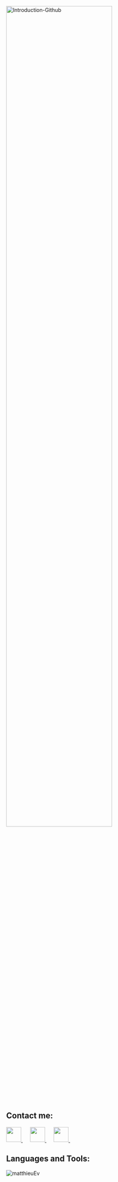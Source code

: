 <a href="https://www.evain.ovh/"><img src="https://i.imgur.com/rXQNnl2.png" alt="Introduction-Github" border="0" width="75%"></a>
<h2>Contact me:</h2>
<div class="contact_container">


<a href="https://www.linkedin.com/in/matthieuev/" target="blank">
<img src="https://raw.githubusercontent.com/rahuldkjain/github-profile-readme-generator/master/src/images/icons/Social/linked-in-alt.svg" height="40" width="40"/>
</a>
    
<a href="https://www.instagram.com/__mattt_e_/" target="blank">
<img src="https://raw.githubusercontent.com/rahuldkjain/github-profile-readme-generator/master/src/images/icons/Social/instagram.svg" height="40" width="40"/>
</a>
    
<a href="https://www.youtube.com/channel/UCbZs9RHbYfqAkE3lxe30Xew" target="blank">
<img src="https://raw.githubusercontent.com/rahuldkjain/github-profile-readme-generator/master/src/images/icons/Social/youtube.svg" height="40" width="40"/>
</a>
    
</div>

<h2>Languages and Tools:</h2>

<p class="lang">
<img src="https://github-readme-stats.vercel.app/api/top-langs?username=matthieuEv&show_icons=true&locale=en&layout=compact" alt="matthieuEv"/>
</p>
